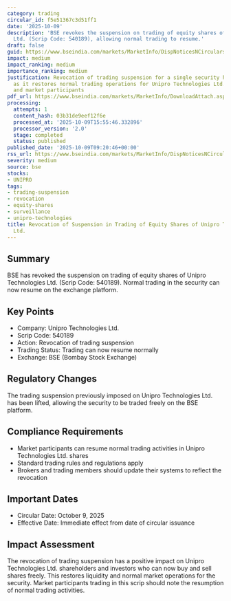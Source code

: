 ```yaml
---
category: trading
circular_id: f5e51367c3d51ff1
date: '2025-10-09'
description: 'BSE revokes the suspension on trading of equity shares of Unipro Technologies
  Ltd. (Scrip Code: 540189), allowing normal trading to resume.'
draft: false
guid: https://www.bseindia.com/markets/MarketInfo/DispNoticesNCirculars.aspx?Noticeid={A4A1124A-ABB3-4B68-AF4D-D8BBB52F976D}&noticeno=20251009-15&dt=10/09/2025&icount=15&totcount=64&flag=0
impact: medium
impact_ranking: medium
importance_ranking: medium
justification: Revocation of trading suspension for a single security has medium importance
  as it restores normal trading operations for Unipro Technologies Ltd. shareholders
  and market participants
pdf_url: https://www.bseindia.com/markets/MarketInfo/DownloadAttach.aspx?id=20251009-15&attachedId=b93afc5d-f976-4004-b308-a6c009eee223
processing:
  attempts: 1
  content_hash: 03b31de9eef12f6e
  processed_at: '2025-10-09T15:55:46.332896'
  processor_version: '2.0'
  stage: completed
  status: published
published_date: '2025-10-09T09:20:46+00:00'
rss_url: https://www.bseindia.com/markets/MarketInfo/DispNoticesNCirculars.aspx?Noticeid={A4A1124A-ABB3-4B68-AF4D-D8BBB52F976D}&noticeno=20251009-15&dt=10/09/2025&icount=15&totcount=64&flag=0
severity: medium
source: bse
stocks:
- UNIPRO
tags:
- trading-suspension
- revocation
- equity-shares
- surveillance
- unipro-technologies
title: Revocation of Suspension in Trading of Equity Shares of Unipro Technologies
  Ltd.
---
```


## Summary

BSE has revoked the suspension on trading of equity shares of Unipro Technologies Ltd. (Scrip Code: 540189). Normal trading in the security can now resume on the exchange platform.

## Key Points

- Company: Unipro Technologies Ltd.
- Scrip Code: 540189
- Action: Revocation of trading suspension
- Trading Status: Trading can now resume normally
- Exchange: BSE (Bombay Stock Exchange)

## Regulatory Changes

The trading suspension previously imposed on Unipro Technologies Ltd. has been lifted, allowing the security to be traded freely on the BSE platform.

## Compliance Requirements

- Market participants can resume normal trading activities in Unipro Technologies Ltd. shares
- Standard trading rules and regulations apply
- Brokers and trading members should update their systems to reflect the revocation

## Important Dates

- Circular Date: October 9, 2025
- Effective Date: Immediate effect from date of circular issuance

## Impact Assessment

The revocation of trading suspension has a positive impact on Unipro Technologies Ltd. shareholders and investors who can now buy and sell shares freely. This restores liquidity and normal market operations for the security. Market participants trading in this scrip should note the resumption of normal trading activities.
